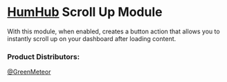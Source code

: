 # [HumHub](https://www.humhub.org/en) Scroll Up Module

With this module, when enabled, creates a button action that allows you to instantly scroll up on your dashboard after loading content.

### **Product Distributors:**

[@GreenMeteor](https://github.com/GreenMeteor)
